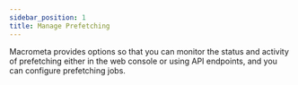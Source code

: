 ```yaml
---
sidebar_position: 1
title: Manage Prefetching
---
```


Macrometa provides options so that you can monitor the status and activity of prefetching either in the web console or using API endpoints, and you can configure prefetching jobs. 

<DocCardList />
